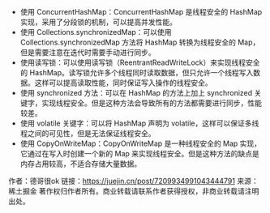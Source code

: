 - 使用 ConcurrentHashMap：ConcurrentHashMap 是线程安全的 HashMap 实现，采用了分段锁的机制，可以提高并发性能。
- 使用 Collections.synchronizedMap：可以使用 Collections.synchronizedMap 方法将 HashMap 转换为线程安全的
  Map，但是需要注意在迭代时需要手动进行同步。
- 使用读写锁：可以使用读写锁（ReentrantReadWriteLock）来实现线程安全的
  HashMap。读写锁允许多个线程同时读取数据，但只允许一个线程写入数据。这样可以提高读取性能，同时保证写入操作的线程安全。
- 使用 synchronized 方法：可以在 HashMap 的方法上加上 synchronized 关键字，实现线程安全。但是这种方法会导致所有的方法都需要进行同步，性能较差。
- 使用 volatile 关键字：可以将 HashMap 声明为 volatile，这样可以保证多线程之间的可见性，但是无法保证线程安全。
- 使用 CopyOnWriteMap：CopyOnWriteMap 是一种线程安全的 Map 实现，它通过在写入时创建一个新的 Map
  来实现线程安全。但是这种方法的缺点是内存占用较高，不适合存储大量数据。

作者：德哥很ok
链接：https://juejin.cn/post/7209934991043444791
来源：稀土掘金
著作权归作者所有。商业转载请联系作者获得授权，非商业转载请注明出处。
